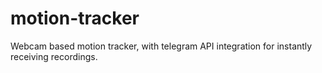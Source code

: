 # motion-tracker
Webcam based motion tracker, with telegram API integration for instantly receiving recordings.
